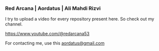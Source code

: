 ### Red Arcana | Aordatus | Ali Mahdi Rizvi

I try to upload a video for every repository present here. So check out my channel.

https://www.youtube.com/@redarcana53

For contacting me, use this aordatus@gmail.com
